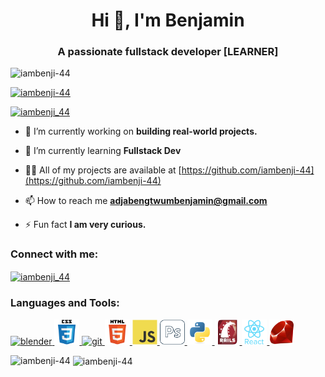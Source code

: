 <h1 align="center">Hi 👋, I'm Benjamin</h1>
<h3 align="center">A passionate fullstack developer [LEARNER]</h3>

<p align="left"> <img src="https://komarev.com/ghpvc/?username=iambenji-44&label=Profile%20views&color=0e75b6&style=flat" alt="iambenji-44" /> </p>

<p align="left"> <a href="https://github.com/ryo-ma/github-profile-trophy"><img src="https://github-profile-trophy.vercel.app/?username=iambenji-44" alt="iambenji-44" /></a> </p>

<p align="left"> <a href="https://twitter.com/iambenji_44" target="blank"><img src="https://img.shields.io/twitter/follow/iambenji_44?logo=twitter&style=for-the-badge" alt="iambenji_44" /></a> </p>

- 🔭 I’m currently working on **building real-world projects.**

- 🌱 I’m currently learning **Fullstack Dev**

- 👨‍💻 All of my projects are available at [https://github.com/iambenji-44](https://github.com/iambenji-44)

- 📫 How to reach me **adjabengtwumbenjamin@gmail.com**

- ⚡ Fun fact **I am very curious.**

<h3 align="left">Connect with me:</h3>
<p align="left">
<a href="https://twitter.com/iambenji_44" target="blank"><img align="center" src="https://raw.githubusercontent.com/rahuldkjain/github-profile-readme-generator/master/src/images/icons/Social/twitter.svg" alt="iambenji_44" height="30" width="40" /></a>
</p>

<h3 align="left">Languages and Tools:</h3>
<p align="left"> <a href="https://www.blender.org/" target="_blank" rel="noreferrer"> <img src="https://download.blender.org/branding/community/blender_community_badge_white.svg" alt="blender" width="40" height="40"/> </a> <a href="https://www.w3schools.com/css/" target="_blank" rel="noreferrer"> <img src="https://raw.githubusercontent.com/devicons/devicon/master/icons/css3/css3-original-wordmark.svg" alt="css3" width="40" height="40"/> </a> <a href="https://git-scm.com/" target="_blank" rel="noreferrer"> <img src="https://www.vectorlogo.zone/logos/git-scm/git-scm-icon.svg" alt="git" width="40" height="40"/> </a> <a href="https://www.w3.org/html/" target="_blank" rel="noreferrer"> <img src="https://raw.githubusercontent.com/devicons/devicon/master/icons/html5/html5-original-wordmark.svg" alt="html5" width="40" height="40"/> </a> <a href="https://developer.mozilla.org/en-US/docs/Web/JavaScript" target="_blank" rel="noreferrer"> <img src="https://raw.githubusercontent.com/devicons/devicon/master/icons/javascript/javascript-original.svg" alt="javascript" width="40" height="40"/> </a> <a href="https://www.photoshop.com/en" target="_blank" rel="noreferrer"> <img src="https://raw.githubusercontent.com/devicons/devicon/master/icons/photoshop/photoshop-line.svg" alt="photoshop" width="40" height="40"/> </a> <a href="https://www.python.org" target="_blank" rel="noreferrer"> <img src="https://raw.githubusercontent.com/devicons/devicon/master/icons/python/python-original.svg" alt="python" width="40" height="40"/> </a> <a href="https://rubyonrails.org" target="_blank" rel="noreferrer"> <img src="https://raw.githubusercontent.com/devicons/devicon/master/icons/rails/rails-original-wordmark.svg" alt="rails" width="40" height="40"/> </a> <a href="https://reactjs.org/" target="_blank" rel="noreferrer"> <img src="https://raw.githubusercontent.com/devicons/devicon/master/icons/react/react-original-wordmark.svg" alt="react" width="40" height="40"/> </a> <a href="https://www.ruby-lang.org/en/" target="_blank" rel="noreferrer"> <img src="https://raw.githubusercontent.com/devicons/devicon/master/icons/ruby/ruby-original.svg" alt="ruby" width="40" height="40"/> </a> </p>

<p><img align="left" src="https://github-readme-stats.vercel.app/api/top-langs?username=iambenji-44&show_icons=true&locale=en&layout=compact" alt="iambenji-44" /></p>

<p>&nbsp;<img align="center" src="https://github-readme-stats.vercel.app/api?username=iambenji-44&show_icons=true&locale=en" alt="iambenji-44" /></p>
